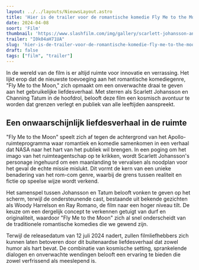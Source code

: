 ```yaml
---
layout: ../../layouts/NieuwsLayout.astro
title: 'Hier is de trailer voor de romantische komedie Fly Me to the Moon'
date: 2024-04-08
soort: 'Film'
thumbnail: 'https://www.slashfilm.com/img/gallery/scarlett-johansson-and-channing-tatum-fake-a-moon-landing-in-the-fly-me-to-the-moon-trailer/fly-me-to-the-moon-lands-in-theaters-this-july-1712587042.jpg'
trailer: "I0k04aH71UA"
slug: 'hier-is-de-trailer-voor-de-romantische-komedie-fly-me-to-the-moon'
draft: false
tags: ["film", "trailer"]
---
```


In de wereld van de film is er altijd ruimte voor innovatie en verrassing. Het lijkt erop dat de nieuwste toevoeging aan het romantische komediegenre, "Fly Me to the Moon," zich opmaakt om een onverwachte draai te geven aan het gebruikelijke liefdesverhaal. Met sterren als Scarlett Johansson en Channing Tatum in de hoofdrol, belooft deze film een kosmisch avontuur te worden dat grenzen verlegt en publiek van alle leeftijden aanspreekt.

## Een onwaarschijnlijk liefdesverhaal in de ruimte

"Fly Me to the Moon" speelt zich af tegen de achtergrond van het Apollo-ruimteprogramma waar romantiek en komedie samenkomen in een verhaal dat NASA naar het hart van het publiek wil brengen. In een poging om het imago van het ruimteagentschap op te krikken, wordt Scarlett Johansson's personage ingehuurd om een maanlanding te vervalsen als noodplan voor het geval de echte missie mislukt. Dit vormt de kern van een unieke benadering van het rom-com genre, waarbij de grens tussen realiteit en fictie op speelse wijze wordt verkend.

Het samenspel tussen Johansson en Tatum belooft vonken te geven op het scherm, terwijl de ondersteunende cast, bestaande uit bekende gezichten als Woody Harrelson en Ray Romano, de film naar een hoger niveau tilt. De keuze om een dergelijk concept te verkennen getuigt van durf en originaliteit, waardoor "Fly Me to the Moon" zich al snel onderscheidt van de traditionele romantische komedies die we gewend zijn.

Terwijl de releasedatum van 12 juli 2024 nadert, zullen filmliefhebbers zich kunnen laten betoveren door dit buitenaardse liefdesverhaal dat zowel humor als hart bevat. De combinatie van kosmische setting, sprankelende dialogen en onverwachte wendingen belooft een ervaring te bieden die zowel verfrissend als meeslepend is.
